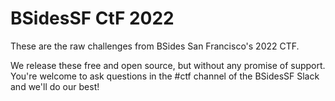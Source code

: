# BSidesSF CtF 2022

These are the raw challenges from BSides San Francisco's 2022 CTF.

We release these free and open source, but without any promise of support. You're
welcome to ask questions in the #ctf channel of the BSidesSF Slack and we'll do
our best!
